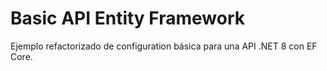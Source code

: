 # Basic API Entity Framework

Ejemplo refactorizado de configuration básica para una API .NET 8 con EF Core.